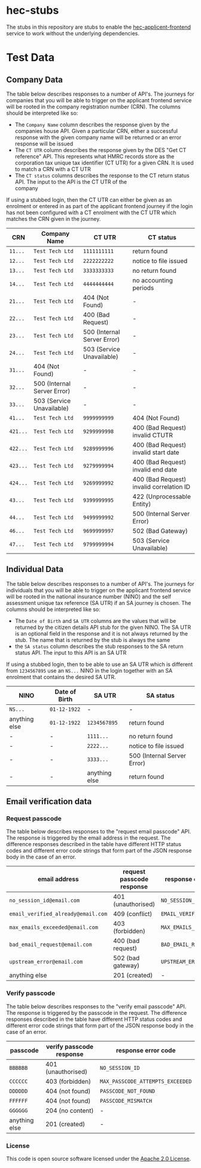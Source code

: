 
# hec-stubs

The stubs in this repository are stubs to enable the [hec-applicent-frontend](https://github.com/hmrc/hec-applicant-frontend)
service to work without the underlying dependencies.

# Test Data

## Company Data

The table below describes responses to a number of API's. The journeys for companies that you will be able to trigger on the applicant
frontend service will be rooted in the company registration number (CRN). The columns should be interpreted like so:
- The `Company Name` column describes the response given by the companies house API. Given a particular
  CRN, either a successful response with the given company name will be returned or an error response will be issued
- The `CT UTR` column describes the response given by the DES "Get CT reference" API. This represents what HMRC records
  store as the corporation tax unique tax identifier (CT UTR) for a given CRN. It is used to match a CRN with a CT UTR
- The `CT status` columns describes the response to the CT return status API. The input to the API is the CT UTR of the  
  company
 
If using a stubbed login, then the CT UTR can either be given as an enrolment or entered in as part of the applicant 
frontend journey if the login has not been configured with a CT enrolment with the CT UTR which matches the CRN given 
in the journey.

| CRN      | Company Name                | CT UTR                      | CT status                                |
| -------- |-----------------------------| --------------------------- | ---------------------------------------- |
| `11...`  | `Test Tech Ltd`             | `1111111111`                | return found                             |
| `12...`  | `Test Tech Ltd`             | `2222222222`                | notice to file issued                    |
| `13...`  | `Test Tech Ltd`             | `3333333333`                | no return found                          |
| `14...`  | `Test Tech Ltd`             | `4444444444`                | no accounting periods                    |
| `21...`  | `Test Tech Ltd`             | 404 (Not Found)             | -                                        |
| `22...`  | `Test Tech Ltd`             | 400 (Bad Request)           | -                                        |
| `23...`  | `Test Tech Ltd`             | 500 (Internal Server Error) | -                                        |
| `24...`  | `Test Tech Ltd`             | 503 (Service Unavailable)   | -                                        |
| `31...`  | 404 (Not Found)             | -                           | -                                        |
| `32...`  | 500 (Internal Server Error) | -                           | -                                        |
| `33...`  | 503 (Service Unavailable)   | -                           | -                                        |
| `41...`  | `Test Tech Ltd`             | `9999999999`                | 404 (Not Found)                          |
| `421...` | `Test Tech Ltd`             | `9299999998`                | 400 (Bad Request) invalid CTUTR          |
| `422...` | `Test Tech Ltd`             | `9289999996`                | 400 (Bad Request) invalid start date     |
| `423...` | `Test Tech Ltd`             | `9279999994`                | 400 (Bad Request) invalid end date       |
| `424...` | `Test Tech Ltd`             | `9269999992`                | 400 (Bad Request) invalid correlation ID |
| `43...`  | `Test Tech Ltd`             | `9399999995`                | 422 (Unprocessable Entity)               |
| `44...`  | `Test Tech Ltd`             | `9499999992`                | 500 (Internal Server Error)              |
| `46...`  | `Test Tech Ltd`             | `9699999997`                | 502 (Bad Gateway)                        |
| `47...`  | `Test Tech Ltd`             | `9799999994`                | 503 (Service Unavailable)                |

## Individual Data

The table below describes responses to a number of API's. The journeys for individuals that you will be able to trigger on the applicant
frontend service will be rooted in the national insurance number (NINO) and the self assessment unique tax reference 
(SA UTR) if an SA journey is chosen. The columns should be interpreted like so:
- The `Date of Birth` and `SA UTR` columns are the values that will be returned by the citizen details API stub for the
  given NINO. The SA UTR is an optional field in the response and it is not always returned by the stub. The name that is
  returned by the stub is always the same
- the `SA status` column describes the stub responses to the SA return status API. The input to this API is an SA UTR 

If using a stubbed login, then to be able to use an SA UTR which is different from `1234567895` use an `NS...` NINO in the 
login together with an SA enrolment that contains the desired SA UTR. 


| NINO          | Date of Birth | SA UTR        | SA status                   |
| ------------- | ------------- |---------------| --------------------------- |
| `NS...`       | `01-12-1922`  | -             |  -                          |
| anything else | `01-12-1922`  | `1234567895`  | return found                |
| -             | -             | `1111...`     | no return found             |
| -             | -             | `2222...`     | notice to file issued       |
| -             | -             | `3333...`     | 500 (Internal Server Error) |
| -             | -             | anything else | return found                |

## Email verification data

### Request passcode

The table below describes responses to the "request email passcode" API. The response is triggered by the email address in
the request. The difference responses described in the table have different HTTP status codes and different error code 
strings that form part of the JSON response body in the case of an error.

| email address                      | request passcode response | response error code       | 
| ---------------------------------- | ------------------------- | ------------------------- |
| `no_session_id@email.com`          | 401 (unauthorised)        | `NO_SESSION_ID`           |
| `email_verified_already@email.com` | 409 (conflict)            | `EMAIL_VERIFIED_ALREADY`  |
| `max_emails_exceeded@email.com`    | 403 (forbidden)           | `MAX_EMAILS_EXCEEDED`     |
| `bad_email_request@email.com`      | 400 (bad request)         | `BAD_EMAIL_REQUEST`       |
| `upstream_error@email.com`         | 502 (bad gateway)         | `UPSTREAM_ERROR`          |
| anything else                      | 201 (created)             | -                         |

### Verify passcode

The table below describes responses to the "verify email passcode" API. The response is triggered by the passcode in
the request. The difference responses described in the table have different HTTP status codes and different error code
strings that form part of the JSON response body in the case of an error.

| passcode      | verify passcode response | response error code              |
| ------------- | ------------------------ | -------------------------------- |
| `BBBBBB`      | 401 (unauthorised)       | `NO_SESSION_ID`                  | 
| `CCCCCC`      | 403 (forbidden)          | `MAX_PASSCODE_ATTEMPTS_EXCEEDED` |
| `DDDDDD`      | 404 (not found)          | `PASSCODE_NOT_FOUND`             |
| `FFFFFF`      | 404 (not found)          | `PASSCODE_MISMATCH`              | 
| `GGGGGG`      | 204 (no content)         | -                                |
| anything else | 201 (created)            | -                                |


### License

This code is open source software licensed under the [Apache 2.0 License]("http://www.apache.org/licenses/LICENSE-2.0.html").
